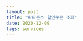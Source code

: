 ```yaml
---
layout: post
title: "파파존스 할인쿠폰 조회"
date: 2020-12-09
tags: services
---
```


<link type="text/css" rel="stylesheet" href="/assets/vendor/jsgrid_v1.5.3/css/jsgrid-theme.min.css"/>
<link type="text/css" rel="stylesheet" href="/assets/vendor/jsgrid_v1.5.3/css/jsgrid.min.css"/>

<div id="storeGrid"></div>
<div id="couponGrid"></div>


<script>
require(['init'], (init) => { require(['jquery'], ($) => { require(['jsgrid'], (jg) => { $(document).ready(function(){

  let sharedData = {
    currentLocationName: null,
    selectedSszstoreid: 0,
  };

  function isFilterEmpty(filterObj) {
    let filterEmpty = true;
    for(filterKey in filterObj) {
      if(filterObj[filterKey]) {
        filterEmpty = false;
        break;
      }
    }
    return filterEmpty;
  }

  function filteringData(filterObj, filterTargetDataArr) {
    return filterTargetDataArr.filter((filterTarget) => {
      debug.log(`filter target ->`, filterTarget);
      if(isFilterEmpty(filterObj)) {
        return true;
      }
      let isFiltered = false;
      for(filterKey in filterObj) {
        let filterValue = filterObj[filterKey];
        if(filterValue) {
          debug.log(`filter value -> ${filterValue}, filter target -> ${filterTarget[filterKey]}, indexOf -> ${filterTarget[filterKey].indexOf(filterValue)}`);
          if(filterTarget[filterKey].indexOf(filterValue) >= 0) {
            isFiltered = true;
            break;
          }
        }
      }
      return isFiltered;
    });
  }

  navigator.geolocation.getCurrentPosition(function(pos) {
		const apiKey = 'AIzaSyATNATgEjLVDxo4zAEuurszwREhK3HVvBw';
		var latitude = pos.coords.latitude;
		var longitude = pos.coords.longitude;
		debug.log("current latitude, longitude : " + latitude + ", "+ longitude);
		$.ajax({
      url: `https://maps.googleapis.com/maps/api/geocode/json?latlng=${latitude},${longitude}&key=${apiKey}`,
			type: 'get',
			success: (data) => {
				debug.log('success data ->', data);
				if(data.results && data.results.length > 0) {
					targetAddressName = data.results[0].address_components[2].long_name;
					debug.log('target address name -> ' + targetAddressName);
					sharedData.currentLocationName = targetAddressName;
					$('#storeGrid').jsGrid('loadData');
				}
			},
			error: (data) => debug.log('error data ->', data),
		});
	});

  let storeController = {
    loadData: function(filterObj) {
      debug.log('load data', filterObj);
      let prom = new Promise((resolve, reject) => {
        $.ajax({
          url: 'https://pji.co.kr/get.do?ex=Store&ac=getstores&szdocd=&szsicd=&szname=&szstoreid=',
          type: 'get',
          dataType: 'jsonp',
          crossDomain: true,
          success: (dataArr) => {
            debug.log('success data -> ', dataArr)
            resolve(filteringData(filterObj, dataArr));
          },
          error: (data) => {
            console.error('error data -> ', data);
            reject(data);
          },
        });
      });
      return prom;
    },
  };

	debug.log('store controller init ok.');

  $("#storeGrid").jsGrid({
    width: "100%",
    height: "400px",

    autoload: true,
    filtering: true,
    //inserting: true,
    //editing: true,
    sorting: true,
    paging: true,

    controller: storeController,
    rowClick: (clickInfo) => {
      debug.log('row click ->', clickInfo);
      sharedData.selectedSszstoreid = clickInfo.item.szstoreid;
      debug.log('shared data ->', sharedData);
      $('#couponGrid').jsGrid('loadData');
    },

    fields: [
      { name: "szaaddr", type: "text", title: '지점주소', width: 150, validate: "required" },
      { name: "szname", type: "text", title: '지점명', width: 200 },
    ]
  });

	debug.log('store grid init ok.');

  let couponController = {
    loadData: function(filterObj) {
      debug.log('load data', filterObj);
      let prom = new Promise((resolve, reject) => {
        $.ajax({
          url: 'https://pji.co.kr/get.do?ex=Coupon&ac=selectCoupon&szDiscountCode=&nStoreId=' + sharedData.selectedSszstoreid,
          type: 'get',
          dataType: 'jsonp',
          crossDomain: true,
          success: (dataArr) => {
            debug.log('success data -> ', dataArr)
            resolve(filteringData(filterObj, dataArr));
          },
          error: (data) => {
            console.error('error data -> ', data);
            reject(data);
          },
        });
      });
      return prom;
    },
  };

    debug.log('store controller init ok.');

    $("#couponGrid").jsGrid({
      width: "100%",
      height: "400px",

      //autoload: true,
      filtering: true,
      //inserting: true,
      //editing: true,
      sorting: true,
      paging: true,

      controller: couponController,

      fields: [
        { name: "szdiscountnamelocal", type: "text", title: '쿠폰명', width: 150, validate: "required" },
        { name: "szdiscountcode", type: "text", title: '쿠폰코드', width: 200 },
      ]
    });

  	debug.log('store grid init ok.');
}); }); }); });

</script>
